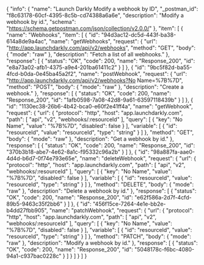 {
  "info": {
    "name": "Launch Darkly Modify a webhook by ID",
    "_postman_id": "f8c63178-60cf-4395-8c5b-cd74388a6a6e",
    "description": "Modify a webhook by id.",
    "schema": "https://schema.getpostman.com/json/collection/v2.0.0/"
  },
  "item": [
    {
      "name": "Webhooks",
      "item": [
        {
          "id": "94d3ac12-dc5d-443f-ba38-614a8de9a4ac",
          "name": "getWebhooks",
          "request": {
            "url": "http://app.launchdarkly.com/api/v2/webhooks",
            "method": "GET",
            "body": {
              "mode": "raw"
            },
            "description": "Fetch a list of all webhooks."
          },
          "response": [
            {
              "status": "OK",
              "code": 200,
              "name": "Response_200",
              "id": "e8a73a02-afb1-4375-a9e4-201ba61411c2"
            }
          ]
        },
        {
          "id": "9bc5f82d-ba55-4fcd-b0da-0e45ba45a2f2",
          "name": "postWebhook",
          "request": {
            "url": "http://app.launchdarkly.com/api/v2/webhooks?No Name=%7B%7D",
            "method": "POST",
            "body": {
              "mode": "raw"
            },
            "description": "Create a webhook."
          },
          "response": [
            {
              "status": "OK",
              "code": 200,
              "name": "Response_200",
              "id": "1afb0598-7a08-42d8-9a61-63597118439b"
            }
          ]
        },
        {
          "id": "1130ec38-26b6-4b42-bca0-e60f2e41ff4a",
          "name": "getWebhook",
          "request": {
            "url": {
              "protocol": "http",
              "host": "app.launchdarkly.com",
              "path": [
                "api",
                "v2",
                "webhooks/:resourceId"
              ],
              "query": [
                {
                  "key": "No Name",
                  "value": "%7B%7D",
                  "disabled": false
                }
              ],
              "variable": [
                {
                  "id": "resourceId",
                  "value": "resourceId",
                  "type": "string"
                }
              ]
            },
            "method": "GET",
            "body": {
              "mode": "raw"
            },
            "description": "Get a webhook by id."
          },
          "response": [
            {
              "status": "OK",
              "code": 200,
              "name": "Response_200",
              "id": "370b3b18-abe7-4e62-8a1c-f95332c96a2b"
            }
          ]
        },
        {
          "id": "98a887fa-aae0-4d4d-b6d7-0f74e793e65e",
          "name": "deleteWebhook",
          "request": {
            "url": {
              "protocol": "http",
              "host": "app.launchdarkly.com",
              "path": [
                "api",
                "v2",
                "webhooks/:resourceId"
              ],
              "query": [
                {
                  "key": "No Name",
                  "value": "%7B%7D",
                  "disabled": false
                }
              ],
              "variable": [
                {
                  "id": "resourceId",
                  "value": "resourceId",
                  "type": "string"
                }
              ]
            },
            "method": "DELETE",
            "body": {
              "mode": "raw"
            },
            "description": "Delete a webhook by id."
          },
          "response": [
            {
              "status": "OK",
              "code": 200,
              "name": "Response_200",
              "id": "e62f586a-2d7f-4cfd-89b5-9463c35f2bb6"
            }
          ]
        },
        {
          "id": "456f15ce-7264-4e1e-bb2e-b4dd27fbb905",
          "name": "patchWebhook",
          "request": {
            "url": {
              "protocol": "http",
              "host": "app.launchdarkly.com",
              "path": [
                "api",
                "v2",
                "webhooks/:resourceId"
              ],
              "query": [
                {
                  "key": "No Name",
                  "value": "%7B%7D",
                  "disabled": false
                }
              ],
              "variable": [
                {
                  "id": "resourceId",
                  "value": "resourceId",
                  "type": "string"
                }
              ]
            },
            "method": "PATCH",
            "body": {
              "mode": "raw"
            },
            "description": "Modify a webhook by id."
          },
          "response": [
            {
              "status": "OK",
              "code": 200,
              "name": "Response_200",
              "id": "5048178c-f6bc-4080-94a1-c937bac0228c"
            }
          ]
        }
      ]
    }
  ]
}